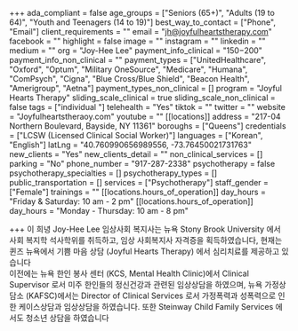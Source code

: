 +++
ada_compliant = false
age_groups = ["Seniors (65+)", "Adults (19 to 64)", "Youth and Teenagers (14 to 19)"]
best_way_to_contact = ["Phone", "Email"]
client_requirements = ""
email = "jh@joyfulheartstherapy.com"
facebook = ""
highlight = false
image = ""
instagram = ""
linkedin = ""
medium = ""
org = "Joy-Hee Lee"
payment_info_clinical = "$150-$200"
payment_info_non_clinical = ""
payment_types = ["UnitedHealthcare", "Oxford", "Optum", "Military OneSource", "Medicare", "Humana", "ComPsych", "Cigna", "Blue Cross/Blue Shield", "Beacon Health", "Amerigroup", "Aetna"]
payment_types_non_clinical = []
program = "Joyful Hearts Therapy"
sliding_scale_clinical = true
sliding_scale_non_clinical = false
tags = ["individual "]
telehealth = "Yes"
tiktok = ""
twitter = ""
website = "Joyfulheartstheraoy.com"
youtube = ""
[[locations]]
address = "217-04 Northern Boulevard, Bayside, NY 11361"
boroughs = ["Queens"]
credentials = ["LCSW (Licensed Clinical Social Worker)"]
languages = ["Korean", "English"]
latLng = "40.760990656989556, -73.76450021731763"
new_clients = "Yes"
new_clients_detail = ""
non_clinical_services = []
parking = "No"
phone_number = "917-287-2338"
psychotherapy = false
psychotherapy_specialties = []
psychotherapy_types = []
public_transportation = []
services = ["Psychotherapy"]
staff_gender = ["Female"]
trainings = ""
[[locations.hours_of_operation]]
day_hours = "Friday & Saturday: 10 am - 2 pm"
[[locations.hours_of_operation]]
day_hours = "Monday - Thursday: 10 am - 8 pm"

+++
이 희녕 Joy-Hee Lee 임상사회 복지사는 뉴욕 Stony Brook University 에서 사회 복지학 석사학위를 취득하고, 임상 사회복지사 자격증을 획득하였습니다, 현재는 퀸즈 뉴욕에서 기쁨 마음 상담 (Joyful Hearts Therapy) 에서 심리치료를 제공하고 있습니다  
이전에는 뉴욕 한인 봉사 센터 (KCS, Mental Health Clinic)에서 Clinical Supervisor 로서 미주 한인들의 정신건강과 관련된 임상상담을 하였으며, 뉴욕 가정상담소 (KAFSC)에서는 Director of Clinical Services 로서 가정폭력과 성폭력으로 인한 케이스상담과 임상상담을 하였습니다. 또한 Steinway Child Family Services 에서도 청소년 상담을 하였습니다